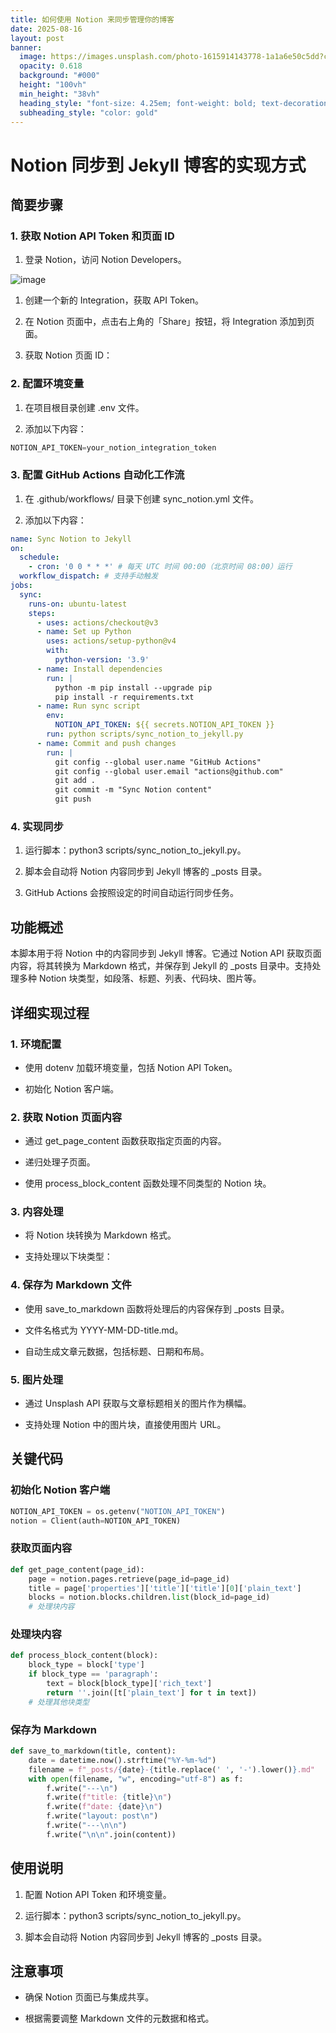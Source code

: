 ```yaml
---
title: 如何使用 Notion 来同步管理你的博客
date: 2025-08-16
layout: post
banner:
  image: https://images.unsplash.com/photo-1615914143778-1a1a6e50c5dd?crop=entropy&cs=tinysrgb&fit=max&fm=jpg&ixid=M3w2OTIwMzJ8MHwxfHJhbmRvbXx8fHx8fHx8fDE3NTUzMzk2NjR8&ixlib=rb-4.1.0&q=80&w=1080
  opacity: 0.618
  background: "#000"
  height: "100vh"
  min_height: "38vh"
  heading_style: "font-size: 4.25em; font-weight: bold; text-decoration: underline"
  subheading_style: "color: gold"
---
```


# Notion 同步到 Jekyll 博客的实现方式

## 简要步骤

### 1. 获取 Notion API Token 和页面 ID

1. 登录 Notion，访问 Notion Developers。

![image](https://prod-files-secure.s3.us-west-2.amazonaws.com/a7a0cc5a-89b9-4cda-8686-1fba0ca52f40/d19c1afe-dea5-4312-9333-786b0ba83054/image.png?X-Amz-Algorithm=AWS4-HMAC-SHA256&X-Amz-Content-Sha256=UNSIGNED-PAYLOAD&X-Amz-Credential=ASIAZI2LB4666OVODE46%2F20250816%2Fus-west-2%2Fs3%2Faws4_request&X-Amz-Date=20250816T102103Z&X-Amz-Expires=3600&X-Amz-Security-Token=IQoJb3JpZ2luX2VjECgaCXVzLXdlc3QtMiJHMEUCIQD9fYI4Id2dH62lxNBjcMkQBwn98I%2FH2%2BkC6xARpqsTKAIgcEom6dY4wfT2BdnbcQSSFeo1xJUzkNzfhsRzwQt46bsq%2FwMIcRAAGgw2Mzc0MjMxODM4MDUiDEI7xWdYOE%2F%2B2ZQGuircA7m9dbeCL4b4ylzuaj4HyuPcna5JAMUKHNplx%2F2LX99p5y2nxsN0q2J8iL0p7OCs0KVZlme4j4i1kN1oxpdOUmWm26Xp9xoxLmb2g8LGAksLxbH%2BKlNDO%2FUq0AbvpIVY5Y%2BvmgN9Q5EQXyyWj3q3SGoewLt%2BtEXBcGdqzAFGUEkCboYFkTiUwzoPY1eiuM%2BeGaLJmGTR0t8DMo6QyRERkZ6c7XTqhqb0loIqHS9kX6m%2FNVlVJ3yux8KTkyzLZeEV%2BCnd1G6g%2FNCZZyDDgqqXA4z4ZqOa7vwdPlPh3t0EQ6gFNa3U8DxNzmbHaMQZrLRhI3o3f07u3aPczRl0OzcsKo7sIbIRWFq13wchSiBFGICRAc65dMipphhRFrywL99GIVqusZRinJEHs9srn4RCE8W7w5KlPyBmSrAhgSXRvoR9zyXuIgT%2FUrwwZmwpwyoTxmUOEw95emk8ABkGxXFQ7UP%2F3JAxpNiOBPnOCptsa4hWQxL5WMXc6dzd4OeC3e%2BAeuGAaeKemKxUQ5yCm5ayaws71yww4bQcsTlBU1IT7%2FObj0hcHg13NYmry5jFfpq04fzdmYBsz8465y61NIlFXq9bgrWDaloglZNRjvVfgcNGLpW78%2BycN3hk7jdeMMX3gMUGOqUB2bc92hw9aVR447zjzwBRTRYYhYxM5B8yHc4mU9RvwjSiesHBqAPSYb0HRBU4glNHOj0rsHAKZ%2FjrEhyK6GEUluhcMPXX7RW10YwFQCoUWqPe6uHLrb%2BmTBJWykvloOTV5Wq2L9hQQ9EDcFeLpjP5r7d5tfV%2BJ4LO8EDqkK3zL1vN4rc9YWevKicjoH1rQbxduiZgILjaaU4oKzZFHtzlGABiRb8G&X-Amz-Signature=a3d3b9722f467719c38a1e12ebcdd7d04004fe4b951ed7ad5bb581f558c3da98&X-Amz-SignedHeaders=host&x-amz-checksum-mode=ENABLED&x-id=GetObject)

1. 创建一个新的 Integration，获取 API Token。

1. 在 Notion 页面中，点击右上角的「Share」按钮，将 Integration 添加到页面。

1. 获取 Notion 页面 ID：


### 2. 配置环境变量

1. 在项目根目录创建 .env 文件。

1. 添加以下内容：

```javascript
NOTION_API_TOKEN=your_notion_integration_token
```

### 3. 配置 GitHub Actions 自动化工作流

1. 在 .github/workflows/ 目录下创建 sync_notion.yml 文件。

1. 添加以下内容：

```yaml
name: Sync Notion to Jekyll
on:
  schedule:
    - cron: '0 0 * * *' # 每天 UTC 时间 00:00（北京时间 08:00）运行
  workflow_dispatch: # 支持手动触发
jobs:
  sync:
    runs-on: ubuntu-latest
    steps:
      - uses: actions/checkout@v3
      - name: Set up Python
        uses: actions/setup-python@v4
        with:
          python-version: '3.9'
      - name: Install dependencies
        run: |
          python -m pip install --upgrade pip
          pip install -r requirements.txt
      - name: Run sync script
        env:
          NOTION_API_TOKEN: ${{ secrets.NOTION_API_TOKEN }}
        run: python scripts/sync_notion_to_jekyll.py
      - name: Commit and push changes
        run: |
          git config --global user.name "GitHub Actions"
          git config --global user.email "actions@github.com"
          git add .
          git commit -m "Sync Notion content"
          git push
```

### 4. 实现同步

1. 运行脚本：python3 scripts/sync_notion_to_jekyll.py。

1. 脚本会自动将 Notion 内容同步到 Jekyll 博客的 _posts 目录。

1. GitHub Actions 会按照设定的时间自动运行同步任务。

## 功能概述

本脚本用于将 Notion 中的内容同步到 Jekyll 博客。它通过 Notion API 获取页面内容，将其转换为 Markdown 格式，并保存到 Jekyll 的 _posts 目录中。支持处理多种 Notion 块类型，如段落、标题、列表、代码块、图片等。

## 详细实现过程

### 1. 环境配置

- 使用 dotenv 加载环境变量，包括 Notion API Token。

- 初始化 Notion 客户端。

### 2. 获取 Notion 页面内容

- 通过 get_page_content 函数获取指定页面的内容。

- 递归处理子页面。

- 使用 process_block_content 函数处理不同类型的 Notion 块。

### 3. 内容处理

- 将 Notion 块转换为 Markdown 格式。

- 支持处理以下块类型：


### 4. 保存为 Markdown 文件

- 使用 save_to_markdown 函数将处理后的内容保存到 _posts 目录。

- 文件名格式为 YYYY-MM-DD-title.md。

- 自动生成文章元数据，包括标题、日期和布局。

### 5. 图片处理

- 通过 Unsplash API 获取与文章标题相关的图片作为横幅。

- 支持处理 Notion 中的图片块，直接使用图片 URL。

## 关键代码

### 初始化 Notion 客户端

```python
NOTION_API_TOKEN = os.getenv("NOTION_API_TOKEN")
notion = Client(auth=NOTION_API_TOKEN)
```

### 获取页面内容

```python
def get_page_content(page_id):
    page = notion.pages.retrieve(page_id=page_id)
    title = page['properties']['title']['title'][0]['plain_text']
    blocks = notion.blocks.children.list(block_id=page_id)
    # 处理块内容
```

### 处理块内容

```python
def process_block_content(block):
    block_type = block['type']
    if block_type == 'paragraph':
        text = block[block_type]['rich_text']
        return ''.join([t['plain_text'] for t in text])
    # 处理其他块类型
```

### 保存为 Markdown

```python
def save_to_markdown(title, content):
    date = datetime.now().strftime("%Y-%m-%d")
    filename = f"_posts/{date}-{title.replace(' ', '-').lower()}.md"
    with open(filename, "w", encoding="utf-8") as f:
        f.write("---\n")
        f.write(f"title: {title}\n")
        f.write(f"date: {date}\n")
        f.write("layout: post\n")
        f.write("---\n\n")
        f.write("\n\n".join(content))
```

## 使用说明

1. 配置 Notion API Token 和环境变量。

1. 运行脚本：python3 scripts/sync_notion_to_jekyll.py。

1. 脚本会自动将 Notion 内容同步到 Jekyll 博客的 _posts 目录。

## 注意事项

- 确保 Notion 页面已与集成共享。

- 根据需要调整 Markdown 文件的元数据和格式。
